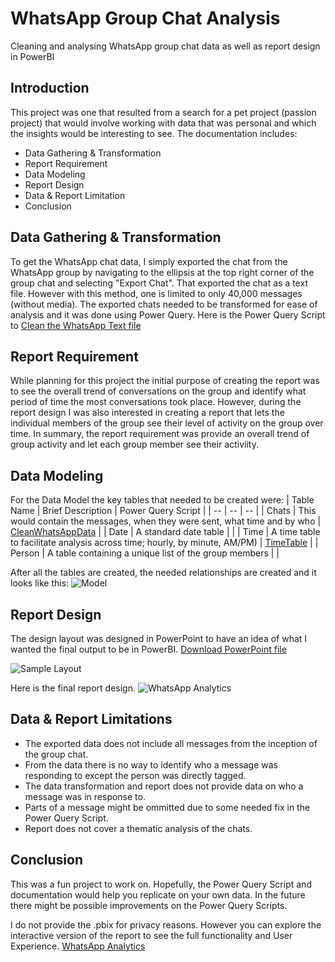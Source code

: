 # WhatsApp Group Chat Analysis
Cleaning and analysing WhatsApp group chat data as well as report design in PowerBI
## Introduction
This project was one that resulted from a search for a pet project (passion project) that would involve working with data that was personal and which the insights would be interesting to see. The documentation includes:
- Data Gathering & Transformation
- Report Requirement
- Data Modeling
- Report Design
- Data & Report Limitation
- Conclusion

## Data Gathering & Transformation
To get the WhatsApp chat data, I simply exported the chat from the WhatsApp group by navigating to the ellipsis at the top right corner of the group chat and selecting "Export Chat". That exported the chat as a text file. However with this method, one is limited to only 40,000 messages (without media). 
The exported chats needed to be transformed for ease of analysis and it was done using Power Query. Here is the Power Query Script to [Clean the WhatsApp Text file](/CleanWhatsAppData.pq)

## Report Requirement
While planning for this project the initial purpose of creating the report was to see the overall trend of conversations on the group and identify what period of time the most conversations took place. However, during the report design I was also interested in creating a report that lets the individual members of the group see their level of activity on the group over time. In summary, the report requirement was provide an overall trend of group activity and let each group member see their activiity.

## Data Modeling
For the Data Model the key tables that needed to be created were:
| Table Name | Brief Description | Power Query Script |
| -- | -- | -- |
| Chats | This would contain the messages, when they were sent, what time and by who | [CleanWhatsAppData](\CleanWhatsAppData) |
| Date | A standard date table | |
| Time | A time table to facilitate analysis across time; hourly, by minute, AM/PM) | [TimeTable](/TimeTable.pq) |
| Person | A table containing a unique list of the group members | |

After all the tables are created, the needed relationships are created and it looks like this:
![Model](https://user-images.githubusercontent.com/107071538/178270411-0e174101-b595-4bd2-91be-83faf47a0617.png)

## Report Design
The design layout was designed in PowerPoint to have an idea of what I wanted the final output to be in PowerBI.
[Download PowerPoint file](/DesignLayout.pptx)

![Sample Layout](https://user-images.githubusercontent.com/107071538/178272805-42860b35-3629-4f5c-b9e5-2cbb7b2d2a20.png)

Here is the final report design.
![WhatsApp Analytics](https://user-images.githubusercontent.com/107071538/178370641-23a50341-1e26-4caa-9169-67711fcb3622.png)

## Data & Report Limitations
- The exported data does not include all messages from the inception of the group chat.
- From the data there is no way to identify who a message was responding to except the person was directly tagged.
- The data transformation and report does not provide data on who a message was in response to.
- Parts of a message might be ommitted due to some needed fix in the Power Query Script.
- Report does not cover a thematic analysis of the chats.

## Conclusion
This was a fun project to work on. Hopefully, the Power Query Script and documentation would help you replicate on your own data.
In the future there might be possible improvements on the Power Query Scripts.

I do not provide the .pbix for privacy reasons. However you can explore the interactive version of the report to see the full functionality and User Experience.
[WhatsApp Analytics](https://app.powerbi.com/view?r=eyJrIjoiNzJkMzlkMmQtYTc5YS00MjUwLTljYzQtMDEyYmU5NmIwYmNmIiwidCI6ImQ1Yjk0YzQ0LWU5YjMtNGY1ZC1iZmFiLTBhMjE5NDg2NWNmNCJ9)
